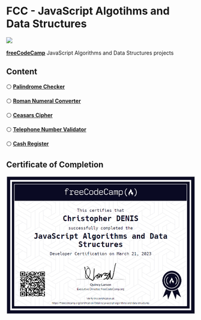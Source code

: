 # FCC - JavaScript Algotihms and Data Structures

<img src="https://img.shields.io/badge/JavaScript-323330?style=for-the-badge&logo=javascript&logoColor=F7DF1E">

**[freeCodeCamp](https://www.freecodecamp.org/learn/javascript-algorithms-and-data-structures/)** JavaScript Algorithms and Data Structures projects

## Content

⚪ **[Palindrome Checker](https://github.com/odakris/FCC-JavaScript_Algotihms_Data_Structures/blob/main/01-palindrome_checker.js)**

⚪ **[Roman Numeral Converter](https://github.com/odakris/FCC-JavaScript_Algotihms_Data_Structures/blob/main/02-roman_numeral_converter.js)**

⚪ **[Ceasars Cipher](https://github.com/odakris/FCC-JavaScript_Algotihms_Data_Structures/blob/main/03-ceasars_cipher.js)**

⚪ **[Telephone Number Validator](https://github.com/odakris/FCC-JavaScript_Algotihms_Data_Structures/blob/main/04-telephone_number_validator.js)**

⚪ **[Cash Register](https://github.com/odakris/FCC-JavaScript_Algotihms_Data_Structures/blob/main/05-cash_register.js)**


## Certificate of Completion

<p align="center">
  <img src="./certificateofcompletion.png">
</p>

